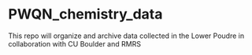 # PWQN_chemistry_data
This repo will organize and archive data collected in the Lower Poudre in collaboration with CU Boulder and RMRS
